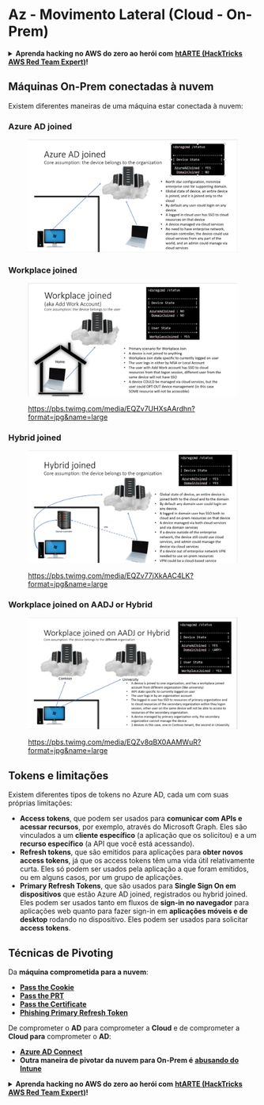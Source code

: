 # Az - Movimento Lateral (Cloud - On-Prem)

<details>

<summary><strong>Aprenda hacking no AWS do zero ao herói com</strong> <a href="https://training.hacktricks.xyz/courses/arte"><strong>htARTE (HackTricks AWS Red Team Expert)</strong></a><strong>!</strong></summary>

Outras formas de apoiar o HackTricks:

* Se você quer ver sua **empresa anunciada no HackTricks** ou **baixar o HackTricks em PDF**, confira os [**PLANOS DE ASSINATURA**](https://github.com/sponsors/carlospolop)!
* Adquira o [**material oficial PEASS & HackTricks**](https://peass.creator-spring.com)
* Descubra [**A Família PEASS**](https://opensea.io/collection/the-peass-family), nossa coleção de [**NFTs**](https://opensea.io/collection/the-peass-family) exclusivos
* **Junte-se ao grupo** 💬 [**Discord**](https://discord.gg/hRep4RUj7f) ou ao [**grupo do telegram**](https://t.me/peass) ou **siga-me** no **Twitter** 🐦 [**@carlospolopm**](https://twitter.com/carlospolopm)**.**
* **Compartilhe suas técnicas de hacking enviando PRs para os repositórios github do** [**HackTricks**](https://github.com/carlospolop/hacktricks) e [**HackTricks Cloud**](https://github.com/carlospolop/hacktricks-cloud).

</details>

## Máquinas On-Prem conectadas à nuvem

Existem diferentes maneiras de uma máquina estar conectada à nuvem:

### Azure AD joined

<figure><img src="../../../.gitbook/assets/image (3) (1) (2) (1).png" alt=""><figcaption></figcaption></figure>

### Workplace joined

<figure><img src="../../../.gitbook/assets/image (1) (6).png" alt=""><figcaption><p><a href="https://pbs.twimg.com/media/EQZv7UHXsAArdhn?format=jpg&#x26;name=large">https://pbs.twimg.com/media/EQZv7UHXsAArdhn?format=jpg&#x26;name=large</a></p></figcaption></figure>

### Hybrid joined

<figure><img src="../../../.gitbook/assets/image (3) (2) (2).png" alt=""><figcaption><p><a href="https://pbs.twimg.com/media/EQZv77jXkAAC4LK?format=jpg&#x26;name=large">https://pbs.twimg.com/media/EQZv77jXkAAC4LK?format=jpg&#x26;name=large</a></p></figcaption></figure>

### Workplace joined on AADJ or Hybrid

<figure><img src="../../../.gitbook/assets/image (4) (3).png" alt=""><figcaption><p><a href="https://pbs.twimg.com/media/EQZv8qBX0AAMWuR?format=jpg&#x26;name=large">https://pbs.twimg.com/media/EQZv8qBX0AAMWuR?format=jpg&#x26;name=large</a></p></figcaption></figure>

## Tokens e limitações <a href="#tokens-and-limitations" id="tokens-and-limitations"></a>

Existem diferentes tipos de tokens no Azure AD, cada um com suas próprias limitações:

* **Access tokens**, que podem ser usados para **comunicar com APIs e acessar recursos**, por exemplo, através do Microsoft Graph. Eles são vinculados a um **cliente específico** (a aplicação que os solicitou) e a um **recurso específico** (a API que você está acessando).
* **Refresh tokens**, que são emitidos para aplicações para **obter novos access tokens**, já que os access tokens têm uma vida útil relativamente curta. Eles só podem ser usados pela aplicação a que foram emitidos, ou em alguns casos, por um grupo de aplicações.
* **Primary Refresh Tokens**, que são usados para **Single Sign On em dispositivos** que estão Azure AD joined, registrados ou hybrid joined. Eles podem ser usados tanto em fluxos de **sign-in no navegador** para aplicações web quanto para fazer sign-in em **aplicações móveis e de desktop** rodando no dispositivo. Eles podem ser usados para solicitar **access tokens**.

## Técnicas de Pivoting

Da **máquina comprometida para a nuvem**:

* [**Pass the Cookie**](az-pass-the-cookie.md)
* [**Pass the PRT**](pass-the-prt.md)
* [**Pass the Certificate**](az-pass-the-certificate.md)
* [**Phishing Primary Refresh Token**](az-phishing-primary-refresh-token-microsoft-entra.md)

De comprometer o **AD** para comprometer a **Cloud** e de comprometer a **Cloud para** comprometer o **AD**:

* [**Azure AD Connect**](azure-ad-connect-hybrid-identity/)
* **Outra maneira de pivotar da nuvem para On-Prem é** [**abusando do Intune**](../intune.md)

<details>

<summary><strong>Aprenda hacking no AWS do zero ao herói com</strong> <a href="https://training.hacktricks.xyz/courses/arte"><strong>htARTE (HackTricks AWS Red Team Expert)</strong></a><strong>!</strong></summary>

Outras formas de apoiar o HackTricks:

* Se você quer ver sua **empresa anunciada no HackTricks** ou **baixar o HackTricks em PDF**, confira os [**PLANOS DE ASSINATURA**](https://github.com/sponsors/carlospolop)!
* Adquira o [**material oficial PEASS & HackTricks**](https://peass.creator-spring.com)
* Descubra [**A Família PEASS**](https://opensea.io/collection/the-peass-family), nossa coleção de [**NFTs**](https://opensea.io/collection/the-peass-family) exclusivos
* **Junte-se ao grupo** 💬 [**Discord**](https://discord.gg/hRep4RUj7f) ou ao [**grupo do telegram**](https://t.me/peass) ou **siga-me** no **Twitter** 🐦 [**@carlospolopm**](https://twitter.com/carlospolopm)**.**
* **Compartilhe suas técnicas de hacking enviando PRs para os repositórios github do** [**HackTricks**](https://github.com/carlospolop/hacktricks) e [**HackTricks Cloud**](https://github.com/carlospolop/hacktricks-cloud).

</details>
